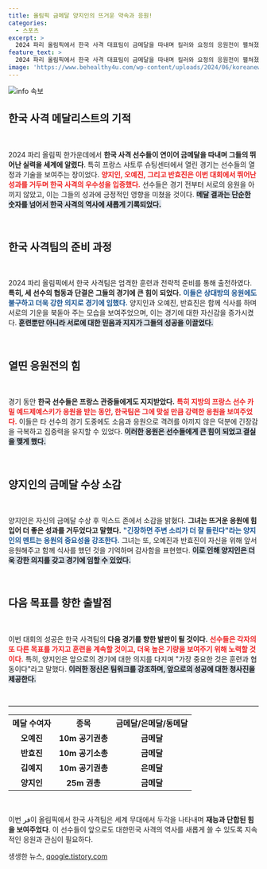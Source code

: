 ```yaml
---
title: 올림픽 금메달 양지인의 뜨거운 약속과 응원!
categories:
  - 스포츠
excerpt: >
  2024 파리 올림픽에서 한국 사격 대표팀이 금메달을 따내며 킬러와 요정의 응원전이 펼쳐졌다. 경쟁 속에서도 동료들의 따뜻한 응원이 승리의 원동력이 되었던 감동적인 순간을 놓치지 마세요!
feature_text: >
  2024 파리 올림픽에서 한국 사격 대표팀이 금메달을 따내며 킬러와 요정의 응원전이 펼쳐졌다. 경쟁 속에서도 동료들의 따뜻한 응원이 승리의 원동력이 되었던 감동적인 순간을 놓치지 마세요!
image: 'https://www.behealthy4u.com/wp-content/uploads/2024/06/koreanews.jpg'
---
```


<p><img src="https://www.behealthy4u.com/wp-content/uploads/2024/06/koreanews.jpg" alt="info 속보" /></p>

<h2 data-ke-size="size26">한국 사격 메달리스트의 기적</h2>

<p data-ke-size="size16">&nbsp;</p>

<p>2024 파리 올림픽 한가운데에서 <strong>한국 사격 선수들이 연이어 금메달을 따내며 그들의 뛰어난 실력을 세계에 알렸다</strong>. 특히 프랑스 샤토루 슈팅센터에서 열린 경기는 선수들의 열정과 기술을 보여주는 장이었다. <b><span style="color: #ee2323;">양지인, 오예진, 그리고 반효진은 이번 대회에서 뛰어난 성과를 거두며 한국 사격의 우수성을 입증했다.</span></b> 선수들은 경기 전부터 서로의 응원을 아끼지 않았고, 이는 그들의 성과에 긍정적인 영향을 미쳤을 것이다. <b><span style="background-color: #21538527;">메달 결과는 단순한 숫자를 넘어서 한국 사격의 역사에 새롭게 기록되었다.</span></b></p>

<p data-ke-size="size16">&nbsp;</p>

<h2 data-ke-size="size26">한국 사격팀의 준비 과정</h2>

<p data-ke-size="size16">&nbsp;</p>

<p>2024 파리 올림픽에서 한국 사격팀은 엄격한 훈련과 전략적 준비를 통해 출전하였다. <strong>특히, 세 선수의 협동과 단결은 그들의 경기에 큰 힘이 되었다.</strong> <b><span style="color: #1a5490;">이들은 상대방의 응원에도 불구하고 더욱 강한 의지로 경기에 임했다.</span></b> 양지인과 오예진, 반효진은 함께 식사를 하며 서로의 기운을 북돋아 주는 모습을 보여주었으며, 이는 경기에 대한 자신감을 증가시켰다. <b><span style="background-color: #21538527;">훈련뿐만 아니라 서로에 대한 믿음과 지지가 그들의 성공을 이끌었다.</span></b></p>

<p data-ke-size="size16">&nbsp;</p>

<h2 data-ke-size="size26">열띤 응원전의 힘</h2>

<p data-ke-size="size16">&nbsp;</p>

<p>경기 동안 <strong>한국 선수들은 프랑스 관중들에게도 지지받았다.</strong> <b><span style="color: #ee2323;">특히 지방의 프랑스 선수 카밀 예드제예스키가 응원을 받는 동안, 한국팀은 그에 맞설 만큼 강력한 응원을 보여주었다.</span></b> 이들은 타 선수의 경기 도중에도 소음과 응원으로 격려를 아끼지 않은 덕분에 긴장감을 극복하고 집중력을 유지할 수 있었다. <b><span style="background-color: #21538527;">이러한 응원은 선수들에게 큰 힘이 되었고 결실을 맺게 했다.</span></b></p>

<p data-ke-size="size16">&nbsp;</p>

<h2 data-ke-size="size26">양지인의 금메달 수상 소감</h2>

<p data-ke-size="size16">&nbsp;</p>

<p>양지인은 자신의 금메달 수상 후 믹스드 존에서 소감을 밝혔다. <strong>그녀는 뜨거운 응원에 힘입어 더 좋은 성과를 거두었다고 말했다.</strong> <b><span style="color: #1a5490;">"긴장하면 주변 소리가 더 잘 들린다"라는 양지인의 멘트는 응원의 중요성을 강조한다.</span></b> 그녀는 또, 오예진과 반효진이 자신을 위해 앞서 응원해주고 함께 식사를 했던 것을 기억하며 감사함을 표현했다. <b><span style="background-color: #21538527;">이로 인해 양지인은 더욱 강한 의지를 갖고 경기에 임할 수 있었다.</span></b></p>

<p data-ke-size="size16">&nbsp;</p>

<h2 data-ke-size="size26">다음 목표를 향한 출발점</h2>

<p data-ke-size="size16">&nbsp;</p>

<p>이번 대회의 성공은 한국 사격팀의 <strong>다음 경기를 향한 발판이 될 것이다.</strong> <b><span style="color: #ee2323;">선수들은 각자의 또 다른 목표를 가지고 훈련을 계속할 것이고, 더욱 높은 기량을 보여주기 위해 노력할 것이다.</span></b> 특히, 양지인은 앞으로의 경기에 대한 의지를 다지며 "가장 중요한 것은 훈련과 협동이다"라고 말했다. <b><span style="background-color: #21538527;">이러한 정신은 팀워크를 강조하며, 앞으로의 성공에 대한 청사진을 제공한다.</span></b></p>

<p data-ke-size="size16">&nbsp;</p>

<hr />

<table style="width:100%;">
    <tr>
        <th><b>메달 수여자</b></th>
        <th><b>종목</b></th>
        <th><b>금메달/은메달/동메달</b></th>
    </tr>
    <tr>
        <td style="text-align: center; height: 17px;"><b>오예진</b></td>
        <td style="text-align: center; height: 17px;"><b>10m 공기권총</b></td>
        <td style="text-align: center; height: 17px;"><b>금메달</b></td>
    </tr>
    <tr>
        <td style="text-align: center; height: 17px;"><b>반효진</b></td>
        <td style="text-align: center; height: 17px;"><b>10m 공기소총</b></td>
        <td style="text-align: center; height: 17px;"><b>금메달</b></td>
    </tr>
    <tr>
        <td style="text-align: center; height: 17px;"><b>김예지</b></td>
        <td style="text-align: center; height: 17px;"><b>10m 공기권총</b></td>
        <td style="text-align: center; height: 17px;"><b>은메달</b></td>
    </tr>
    <tr>
        <td style="text-align: center; height: 17px;"><b>양지인</b></td>
        <td style="text-align: center; height: 17px;"><b>25m 권총</b></td>
        <td style="text-align: center; height: 17px;"><b>금메달</b></td>
    </tr>
</table>

<p data-ke-size="size16">&nbsp;</p>

<p>이번 فر이 올림픽에서 한국 사격팀은 세계 무대에서 두각을 나타내며 <strong>재능과 단합된 힘을 보여주었다</strong>. 이 선수들이 앞으로도 대한민국 사격의 역사를 새롭게 쓸 수 있도록 지속적인 응원과 관심이 필요하다.</p>
생생한 뉴스, <a href="https://qoogle.tistory.com" rel="dofollow">qoogle.tistory.com</a>


